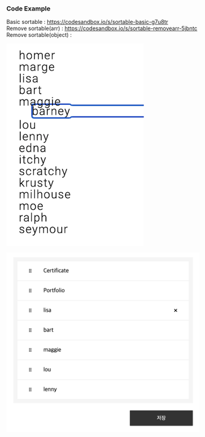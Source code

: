 ### Code Example
Basic sortable : https://codesandbox.io/s/sortable-basic-g7u8tr<br/>
Remove sortable(arr) : https://codesandbox.io/s/sortable-removearr-5jbntc<br/>
Remove sortable(object) : 

![img](./BasicExample/img.png)

![img](./RemoveExample/img.png)
